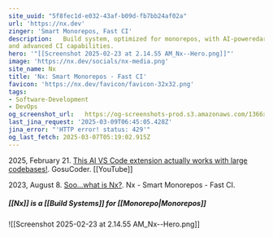 ```yaml
---
site_uuid: "5f8fec1d-e032-43af-b09d-fb7bb24af02a"
url: 'https://nx.dev'
zinger: 'Smart Monorepos, Fast CI'
description:   Build system, optimized for monorepos, with AI-poweredarchitectural awareness
and advanced CI capabilities.
hero: '"[[Screenshot 2025-02-23 at 2.14.55 AM_Nx--Hero.png]]"'
image: 'https://nx.dev/socials/nx-media.png'
site_name: Nx
title: 'Nx: Smart Monorepos · Fast CI'
favicon: 'https://nx.dev/favicon/favicon-32x32.png'
tags:
- Software-Development
- DevOps
og_screenshot_url:   https://og-screenshots-prod.s3.amazonaws.com/1366x768/80/false/02b1dcf8869161a56201454aaba2ce22a3e7dcc5a726d7caf773e59bdb760c1f.jpeg
last_jina_request: '2025-03-09T06:45:05.428Z'
jina_error: "'HTTP error! status: 429'"
og_last_fetch: 2025-03-07T05:19:02.915Z
---
```

2025, February 21. [This AI VS Code extension actually works with large codebases!](http://localhost:5173/). GosuCoder. [[YouTube]]

2023, August 8. [Soo...what is Nx?](https://www.youtube.com/watch?v=-_4WMl-Fn0w). Nx - Smart Monorepos - Fast CI.
##### [[Nx]] is a [[Build Systems]] for [[Monorepo|Monorepos]]
![[Screenshot 2025-02-23 at 2.14.55 AM_Nx--Hero.png]]


